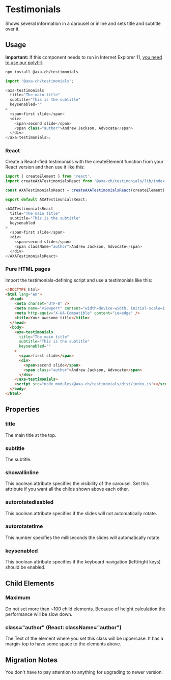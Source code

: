 # Testimonials

Shows several information in a carousel or inline and sets title and subtitle over it.

## Usage

**Important:** If this component needs to run in Internet Explorer 11, [you need to use our polyfill](https://github.com/axa-ch/patterns-library/tree/develop/src/components/05-utils/polyfill).

```bash
npm install @axa-ch/testimonials
```

```js
import '@axa-ch/testimonials';

<axa-testimonials
  title="The main title"
  subtitle="This is the subtitle"
  keysenabled=""
>
  <span>first slide</span>
  <div>
    <span>second slide</span>
    <span class="author">Andrew Jackson, Advocate</span>
  </div>
</axa-testimonials>;
```

### React

Create a React-ified testimonials with the createElement function from your React version and then use it like this:

```js
import { createElement } from 'react';
import createAXATestimonialsReact from '@axa-ch/testimonials/lib/index.react';

const AXATestimonialsReact = createAXATestimonialsReact(createElement);

export default AXATestimonialsReact;
```

```js
<AXATestimonialsReact
  title="The main title"
  subtitle="This is the subtitle"
  keysenabled
>
  <span>first slide</span>
  <div>
    <span>second slide</span>
    <span className="author">Andrew Jackson, Advocate</span>
  </div>
</AXATestimonialsReact>
```

### Pure HTML pages

Import the testimonials-defining script and use a testimonials like this:

```html
<!DOCTYPE html>
<html lang="en">
  <head>
    <meta charset="UTF-8" />
    <meta name="viewport" content="width=device-width, initial-scale=1.0" />
    <meta http-equiv="X-UA-Compatible" content="ie=edge" />
    <title>Your awesome title</title>
  </head>
  <body>
    <axa-testimonials
      title="The main title"
      subtitle="This is the subtitle"
      keysenabled=""
    >
      <span>first slide</span>
      <div>
        <span>second slide</span>
        <span class="author">Andrew Jackson, Advocate</span>
      </div>
    </axa-testimonials>
    <script src="node_modules/@axa-ch/testimonials/dist/index.js"></script>
  </body>
</html>
```

## Properties

### title

The main title at the top.

### subtitle

The subtitle.

### showallinline

This boolean attribute specifies the visibility of the carousel. Set this attribute if you want all the childs shown above each other.

### autorotatedisabled

This boolean attribute specifies if the slides will not automatically rotate.

### autorotatetime

This number specifies the milliseconds the slides will automatically rotate.

### keysenabled

This boolean attribute specifies if the keyboard navigation (left/right keys) should be enabled.

## Child Elements

### Maximum

Do not set more than ~100 child elements. Because of height calculation the performance will be slow down.

### class="author" (React: className="author")

The Text of the element where you set this class will be uppercase. It has a margin-top to have some space to the elements above.

## Migration Notes

You don't have to pay attention to anything for upgrading to newer version.
